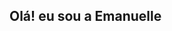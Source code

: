 ## Olá! eu sou a Emanuelle


<!---
Emanuelle-Fernanda/Emanuelle-Fernanda is a ✨ special ✨ repository because its `README.md` (this file) appears on your GitHub profile.
You can click the Preview link to take a look at your changes.
--->
